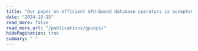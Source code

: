 ```yaml
---
title: "Our paper on efficient GPU-based database operators is accepted to SIGMOD'25"
date: "2024-10-15"
read_more: false
read_more_url: "/publications/gpuops/"
hidePagination: true
summary: " "
---
```



